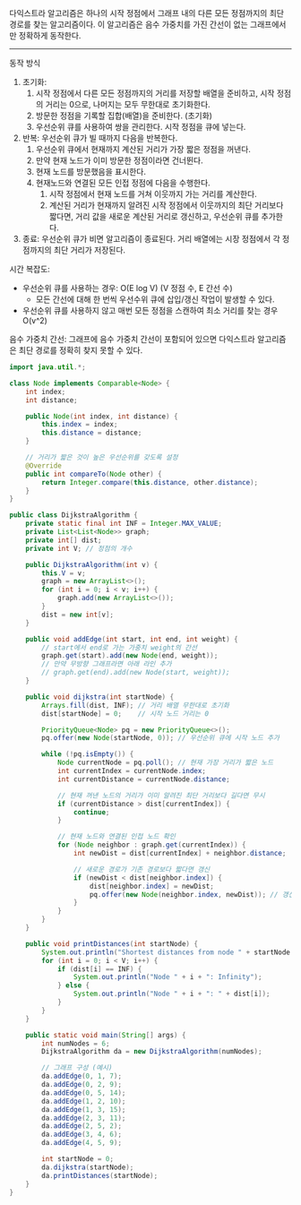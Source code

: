 
다익스트라 알고리즘은 하나의 시작 정점에서 그래프 내의 다른 모든 정점까지의 최단 경로를 찾는 알고리즘이다. 이 알고리즘은 음수 가중치를 가진 간선이 없는 그래프에서만 정확하게 동작한다. 

-----------

동작 방식
1. 초기화:
	1. 시작 정점에서 다른 모든 정점까지의 거리를 저장할 배열을 준비하고, 시작 정점의 거리는 0으로, 나머지는 모두 무한대로 초기화한다. 
	2. 방문한 정점을 기록할 집합(배열)을 준비한다. (초기화)
	3. 우선순위 큐를 사용하여 쌍을 관리한다. 시작 정점을 큐에 넣는다. 
2. 반복: 우선순위 큐가 빌 때까지 다음을 반복한다. 
	1. 우선순위 큐에서 현재까지 계산된 거리가 가장 짧은 정점을 꺼낸다. 
	2. 만약 현재 노드가 이미 방문한 정점이라면 건너뛴다. 
	3. 현재 노드를 방문했음을 표시한다. 
	4. 현재노드와 연결된 모든 인접 정점에 다음을 수행한다. 
		1. 시작 정점에서 현재 노드를 거쳐 이웃까지 가는 거리를 계산한다. 
		2. 계산된 거리가 현재까지 알려진 시작 정점에서 이웃까지의 최단 거리보다 짧다면, 거리 값을 새로운 계산된 거리로 갱신하고, 우선순위 큐를 추가한다. 
3. 종료: 우선순위 큐가 비면 알고리즘이 종료된다. 거리 배열에는 시장 정점에서 각 정점까지의 최단 거리가 저장된다. 

시간 복잡도:
- 우선순위 큐를 사용하는 경우: O(E log V) (V 정점 수, E 간선 수)
	- 모든 간선에 대해 한 번씩 우선수위 큐에 삽입/갱신 작업이 발생할 수 있다.
- 우선순위 큐를 사용하지 않고 매번 모든 정점을 스캔하여 최소 거리를 찾는 경우 O(v^2)

음수 가중치 간선: 그래프에 음수 가중치 간선이 포함되어 있으면 다익스트라 알고리즘은 최단 경로를 정확히 찾지 못할 수 있다. 

```java
import java.util.*;

class Node implements Comparable<Node> {
    int index;
    int distance;

    public Node(int index, int distance) {
        this.index = index;
        this.distance = distance;
    }

    // 거리가 짧은 것이 높은 우선순위를 갖도록 설정
    @Override
    public int compareTo(Node other) {
        return Integer.compare(this.distance, other.distance);
    }
}

public class DijkstraAlgorithm {
    private static final int INF = Integer.MAX_VALUE;
    private List<List<Node>> graph;
    private int[] dist;
    private int V; // 정점의 개수

    public DijkstraAlgorithm(int v) {
        this.V = v;
        graph = new ArrayList<>();
        for (int i = 0; i < v; i++) {
            graph.add(new ArrayList<>());
        }
        dist = new int[v];
    }

    public void addEdge(int start, int end, int weight) {
        // start에서 end로 가는 가중치 weight의 간선
        graph.get(start).add(new Node(end, weight));
        // 만약 무방향 그래프라면 아래 라인 추가
        // graph.get(end).add(new Node(start, weight));
    }

    public void dijkstra(int startNode) {
        Arrays.fill(dist, INF); // 거리 배열 무한대로 초기화
        dist[startNode] = 0;    // 시작 노드 거리는 0

        PriorityQueue<Node> pq = new PriorityQueue<>();
        pq.offer(new Node(startNode, 0)); // 우선순위 큐에 시작 노드 추가

        while (!pq.isEmpty()) {
            Node currentNode = pq.poll(); // 현재 가장 거리가 짧은 노드
            int currentIndex = currentNode.index;
            int currentDistance = currentNode.distance;

            // 현재 꺼낸 노드의 거리가 이미 알려진 최단 거리보다 길다면 무시
            if (currentDistance > dist[currentIndex]) {
                continue;
            }

            // 현재 노드와 연결된 인접 노드 확인
            for (Node neighbor : graph.get(currentIndex)) {
                int newDist = dist[currentIndex] + neighbor.distance;

                // 새로운 경로가 기존 경로보다 짧다면 갱신
                if (newDist < dist[neighbor.index]) {
                    dist[neighbor.index] = newDist;
                    pq.offer(new Node(neighbor.index, newDist)); // 갱신된 정보를 큐에 추가
                }
            }
        }
    }

    public void printDistances(int startNode) {
        System.out.println("Shortest distances from node " + startNode + ":");
        for (int i = 0; i < V; i++) {
            if (dist[i] == INF) {
                System.out.println("Node " + i + ": Infinity");
            } else {
                System.out.println("Node " + i + ": " + dist[i]);
            }
        }
    }

    public static void main(String[] args) {
        int numNodes = 6;
        DijkstraAlgorithm da = new DijkstraAlgorithm(numNodes);

        // 그래프 구성 (예시)
        da.addEdge(0, 1, 7);
        da.addEdge(0, 2, 9);
        da.addEdge(0, 5, 14);
        da.addEdge(1, 2, 10);
        da.addEdge(1, 3, 15);
        da.addEdge(2, 3, 11);
        da.addEdge(2, 5, 2);
        da.addEdge(3, 4, 6);
        da.addEdge(4, 5, 9);

        int startNode = 0;
        da.dijkstra(startNode);
        da.printDistances(startNode);
    }
}
```